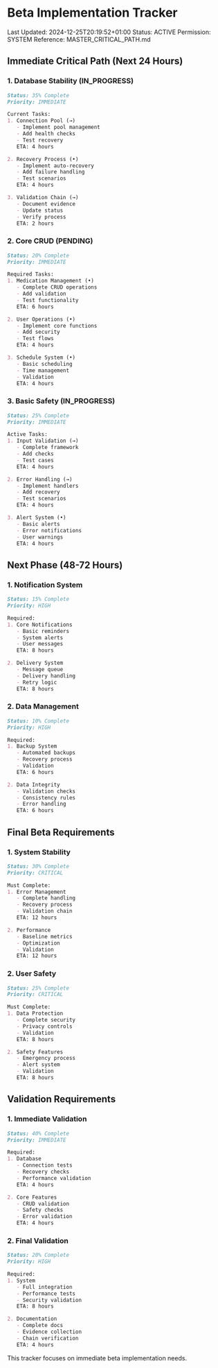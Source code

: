 # Beta Implementation Tracker
Last Updated: 2024-12-25T20:19:52+01:00
Status: ACTIVE
Permission: SYSTEM
Reference: MASTER_CRITICAL_PATH.md

## Immediate Critical Path (Next 24 Hours)

### 1. Database Stability (IN_PROGRESS)
```markdown
Status: 35% Complete
Priority: IMMEDIATE

Current Tasks:
1. Connection Pool (→)
   - Implement pool management
   - Add health checks
   - Test recovery
   ETA: 4 hours

2. Recovery Process (•)
   - Implement auto-recovery
   - Add failure handling
   - Test scenarios
   ETA: 4 hours

3. Validation Chain (→)
   - Document evidence
   - Update status
   - Verify process
   ETA: 2 hours
```

### 2. Core CRUD (PENDING)
```markdown
Status: 20% Complete
Priority: IMMEDIATE

Required Tasks:
1. Medication Management (•)
   - Complete CRUD operations
   - Add validation
   - Test functionality
   ETA: 6 hours

2. User Operations (•)
   - Implement core functions
   - Add security
   - Test flows
   ETA: 4 hours

3. Schedule System (•)
   - Basic scheduling
   - Time management
   - Validation
   ETA: 4 hours
```

### 3. Basic Safety (IN_PROGRESS)
```markdown
Status: 25% Complete
Priority: IMMEDIATE

Active Tasks:
1. Input Validation (→)
   - Complete framework
   - Add checks
   - Test cases
   ETA: 4 hours

2. Error Handling (→)
   - Implement handlers
   - Add recovery
   - Test scenarios
   ETA: 4 hours

3. Alert System (•)
   - Basic alerts
   - Error notifications
   - User warnings
   ETA: 4 hours
```

## Next Phase (48-72 Hours)

### 1. Notification System
```markdown
Status: 15% Complete
Priority: HIGH

Required:
1. Core Notifications
   - Basic reminders
   - System alerts
   - User messages
   ETA: 8 hours

2. Delivery System
   - Message queue
   - Delivery handling
   - Retry logic
   ETA: 8 hours
```

### 2. Data Management
```markdown
Status: 10% Complete
Priority: HIGH

Required:
1. Backup System
   - Automated backups
   - Recovery process
   - Validation
   ETA: 6 hours

2. Data Integrity
   - Validation checks
   - Consistency rules
   - Error handling
   ETA: 6 hours
```

## Final Beta Requirements

### 1. System Stability
```markdown
Status: 30% Complete
Priority: CRITICAL

Must Complete:
1. Error Management
   - Complete handling
   - Recovery process
   - Validation chain
   ETA: 12 hours

2. Performance
   - Baseline metrics
   - Optimization
   - Validation
   ETA: 12 hours
```

### 2. User Safety
```markdown
Status: 25% Complete
Priority: CRITICAL

Must Complete:
1. Data Protection
   - Complete security
   - Privacy controls
   - Validation
   ETA: 8 hours

2. Safety Features
   - Emergency process
   - Alert system
   - Validation
   ETA: 8 hours
```

## Validation Requirements

### 1. Immediate Validation
```markdown
Status: 40% Complete
Priority: IMMEDIATE

Required:
1. Database
   - Connection tests
   - Recovery checks
   - Performance validation
   ETA: 4 hours

2. Core Features
   - CRUD validation
   - Safety checks
   - Error validation
   ETA: 4 hours
```

### 2. Final Validation
```markdown
Status: 20% Complete
Priority: HIGH

Required:
1. System
   - Full integration
   - Performance tests
   - Security validation
   ETA: 8 hours

2. Documentation
   - Complete docs
   - Evidence collection
   - Chain verification
   ETA: 4 hours
```

This tracker focuses on immediate beta implementation needs.
